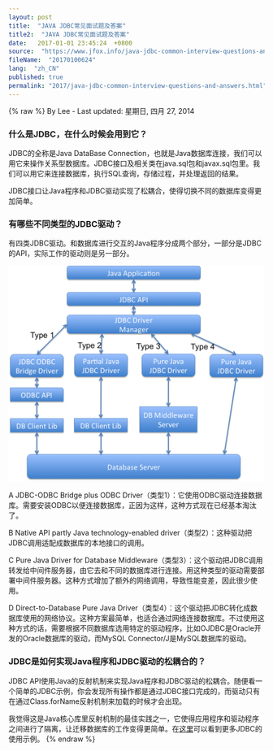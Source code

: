 ```yaml
---
layout: post
title:  "JAVA JDBC常见面试题及答案"
title2:  "JAVA JDBC常见面试题及答案"
date:   2017-01-01 23:45:24  +0800
source:  "https://www.jfox.info/java-jdbc-common-interview-questions-and-answers.html"
fileName:  "20170100624"
lang:  "zh_CN"
published: true
permalink: "2017/java-jdbc-common-interview-questions-and-answers.html"
---
```

{% raw %}
By Lee - Last updated: 星期日, 四月 27, 2014

### **什么是JDBC，在什么时候会用到它？**

JDBC的全称是Java DataBase Connection，也就是Java数据库连接，我们可以用它来操作关系型数据库。JDBC接口及相关类在java.sql包和javax.sql包里。我们可以用它来连接数据库，执行SQL查询，存储过程，并处理返回的结果。

JDBC接口让Java程序和JDBC驱动实现了松耦合，使得切换不同的数据库变得更加简单。

### **有哪些不同类型的JDBC驱动？**

有四类JDBC驱动。和数据库进行交互的Java程序分成两个部分，一部分是JDBC的API，实际工作的驱动则是另一部分。

[![JDBC-Drivers](fa44731.png)](https://www.jfox.info/go.php?url=http://www.jfox.info/wp-content/uploads/2014/04/JDBC-Drivers.png)

A JDBC-ODBC Bridge plus ODBC Driver（类型1）：它使用ODBC驱动连接数据库。需要安装ODBC以便连接数据库，正因为这样，这种方式现在已经基本淘汰了。

B Native API partly Java technology-enabled driver（类型2）：这种驱动把JDBC调用适配成数据库的本地接口的调用。

C Pure Java Driver for Database Middleware（类型3）：这个驱动把JDBC调用转发给中间件服务器，由它去和不同的数据库进行连接。用这种类型的驱动需要部署中间件服务器。这种方式增加了额外的网络调用，导致性能变差，因此很少使用。

D Direct-to-Database Pure Java Driver（类型4）：这个驱动把JDBC转化成数据库使用的网络协议。这种方案最简单，也适合通过网络连接数据库。不过使用这种方式的话，需要根据不同数据库选用特定的驱动程序，比如OJDBC是Oracle开发的Oracle数据库的驱动，而MySQL Connector/J是MySQL数据库的驱动。

### **JDBC是如何实现Java程序和JDBC驱动的松耦合的？**

JDBC API使用Java的反射机制来实现Java程序和JDBC驱动的松耦合。随便看一个简单的JDBC示例，你会发现所有操作都是通过JDBC接口完成的，而驱动只有在通过Class.forName反射机制来加载的时候才会出现。

我觉得这是Java核心库里反射机制的最佳实践之一，它使得应用程序和驱动程序之间进行了隔离，让迁移数据库的工作变得更简单。在[这里](https://www.jfox.info/go.php?url=http://www.journaldev.com/2471/jdbc-example-tutorial-drivers-connection-statement-resultset)可以看到更多JDBC的使用示例。
{% endraw %}